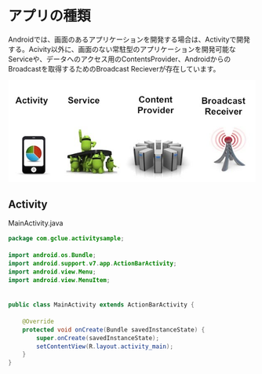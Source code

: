 # アプリの種類

Androidでは、画面のあるアプリケーションを開発する場合は、Activityで開発する。Acivity以外に、画面のない常駐型のアプリケーションを開発可能なServiceや、データへのアクセス用のContentsProvider、AndroidからのBroadcastを取得するためのBroadcast Recieverが存在しています。

![](pre0301.jpg)

## Activity



MainActivity.java
```java
package com.gclue.activitysample;

import android.os.Bundle;
import android.support.v7.app.ActionBarActivity;
import android.view.Menu;
import android.view.MenuItem;


public class MainActivity extends ActionBarActivity {

    @Override
    protected void onCreate(Bundle savedInstanceState) {
        super.onCreate(savedInstanceState);
        setContentView(R.layout.activity_main);
    }
}
```
